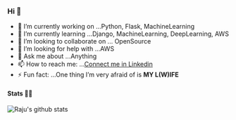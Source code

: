 ### Hi  👋



- 🔭 I’m currently working on ...Python, Flask, MachineLearning
- 🌱 I’m currently learning ...Django, MachineLearning, DeepLearning, AWS
- 👯 I’m looking to collaborate on ... OpenSource
- 🤔 I’m looking for help with ...AWS
- 💬 Ask me about ...Anything
- 📫 How to reach me: ...[Connect me in Linkedin](https://www.linkedin.com/in/raju-gujjalapati-470a88171)
- ⚡ Fun fact: ...One thing I’m very afraid of is <b> MY L(W)IFE </b>

#### Stats 👨‍💻
![Raju's github stats](https://github-readme-stats.vercel.app/api?username=Rajulearner&show_icons=true&theme=radical)
